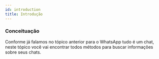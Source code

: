 ```yaml
---
id: introduction
title: Introdução
---
```


### Conceituação

Conforme já falamos no tópico anterior para o WhatsApp tudo é um chat, neste tópico você vai encontrar todos métodos para buscar informações sobre seus chats.
